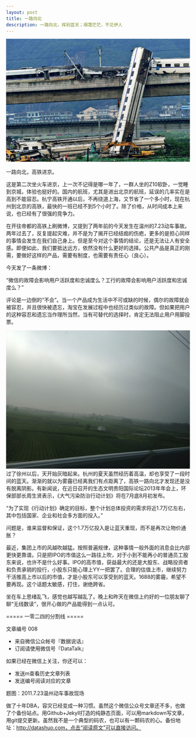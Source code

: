 ```yaml
---
layout: post
title: 一路向北
description: 一路向北，挥别蓝天；烟霭茫茫，不见伊人
---
```


![7.23温州动车事故现场](../img/723.jpeg)

一路向北，高铁进京。

这是第二次坐火车进京，上一次不记得是哪一年了，一群人坐的Z10软卧，一觉睡到京城，体验也挺好的。国内的航班，尤其是进出北京的航班，延误的几率实在是高到不能容忍。杭宁高铁开通以后，不再绕道上海，又节省了一个多小时，现在杭州到北京的高铁，最快的一班已经不到5个小时了。除了价格，从时间成本上来说，也已经有了很强的竞争力。

在开往帝都的高铁上刷微博，又提到了两年前的今天发生在温州的7.23动车事故。两年过去了，反复提起灾难，并不是为了揭开已经结痂的伤疤，更多的是担心同样的事情会发生在我们自己身上。但是至今对这个事情的结论，还是无法让人有安全感。即便如此，我们要抵达远方，依然没有什么更好的选择。公共产品是真正的刚需，要做好这样的产品，需要有制度，也需要有责任心（良心）。

今天发了一条微博：

“微信的故障会影响用户活跃度和忠诚度么？工行的故障会影响用户活跃度和忠诚度么？”

评论是一边倒的“不会”。当一个产品成为生活中不可或缺的时候，偶尔的故障就会被容忍，并且很快被遗忘，淘宝在发展过程中也经历过类似的故障。但如果把用户的这种容忍和遗忘当作理所当然，当有可替代的选择时，肯定无法阻止用户用脚投票。

![徐州以北](../img/xzyb.jpg)
过了徐州以后，天开始灰暗起来。杭州的夏天虽然经历着高温，却也享受了一段时间的蓝天。渐渐的就以为雾霾已经离我们有点距离了，高铁一路向北才发现还是没有脱离阴影。有新闻说，在近日召开的生态文明贵阳国际论坛2013年年会上，环保部部长周生贤表示，《大气污染防治行动计划》将在7月底8月初发布。

“为了实现《行动计划》确定的目标，整个计划总体投资的需求将近1.7万亿左右，其中包括国家、企业和社会多方面的投入。”

问题是，谁来监督和保证，这个1.7万亿投入是让蓝天重现，而不是再次让物价通胀？

最近，集团上市的风越吹越猛。按照普遍规律，这种事情一般外面的消息会比内部更快更靠谱。只是把IPO的市值这么一路往上吹，对于小到不能再小的普通员工股东来说，也许不是什么好事。IPO的高市值，获益最大的还是大股东、战略投资者和负责承销的投行，小股东只能心理上YY一把罢了。合理的估值上市，继续努力干活推高上市以后的市值，才是小股东可以享受到的蓝天。1688的雾霾，希望不要再现。这个话题太敏感，打住，谢绝跨省。

坐在车上思绪乱飞，感觉也越写越乱了。晚上和昨天在微信上约好的一位朋友聊了聊“无线数读”，很开心做的产品能得到一点认可。

===== 一零二四的分割线 =====

文章编号 008

* 来自微信公众帐号『数据说话』
* 订阅请使用微信号『DataTalk』

如果已经在微信上关注，你还可以：

* 发送m查看历史文章列表
* 发送编号阅读对应的文章

题图：2011.7.23温州动车事故现场

做了十年DBA，容灾已经变成一种习惯。虽然这个微信公众号文章还不多，也做了个备份站点。用Github+Jekyll打造的纯静态页面，可以用markdown写文章，用git提交更新。虽然我不是一个典型的码农，也可以有一颗码农的心。备份地址：http://datashuo.com，点击“阅读原文”可以直接访问。
